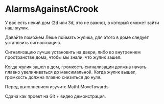 # AlarmsAgainstACrook
У вас есть некий дом (2d или 3d, это не важно), в который сможет зайти наш жулик.

Давайте поможем Лёше поймать жулика, для этого в доме следует установить сигнализацию.

Сигнализацию лучше установить на двери, либо во внутреннем пространстве дома, чтобы мы знали, что жулик зашел.

Когда жулик зашел в дом, громкость сигнализации должна начать плавно увеличиваться до максимальной. Когда жулик вышел, громкость должна плавно снизиться до нуля.

Перед выполнением изучите Mathf.MoveTowards

Сдача как проект на Git + видео демонстрация.